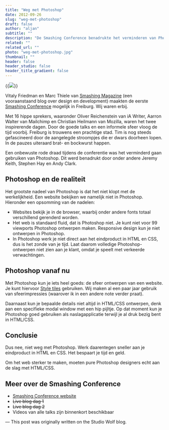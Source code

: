 ```yaml
---
title: "Weg met Photoshop"
date: 2012-09-26
slug: "weg-met-photoshop"
draft: false
author: "aljan"
subtitle: ""
description: "De Smashing Conference benadrukte het verminderen van Photoshopgebruik bij webdesign. Focus ligt op HTML/CSS voor efficiëntie, terwijl Photoshop goed blijft voor sfeer en details die moeilijk in code te vangen zijn."
related: ""
related_url: ""
photo: "weg-met-photoshop.jpg"
thumbnail: ""
header: false
header_studio: false
header_title_gradient: false
---
```


{{<image src="weg-met-photoshop.jpg" caption="Toegangskaart Smashing Conference in Freiburg">}}

Vitaly Friedman en Marc Thiele van [Smashing Magazine](http://smashingmagazine.com/) (een vooraanstaand blog over design en development) maakten de eerste [Smashing Conference](http://smashingconf.com/) mogelijk in Freiburg. Wij waren erbij.

Met 16 hippe sprekers, waaronder Oliver Reichenstein van iA Writer, Aarron Walter van Mailchimp en Christian Heilmann van Mozilla, waren het twee inspirerende dagen. Door de goede talks en een informele sfeer vloog de tijd voorbij. Freiburg is trouwens een prachtige stad. Tim is nog steeds gefascineerd door de aangelegde stroompjes die er dwars doorheen lopen. In de pauzes uiteraard brat- en bockwurst happen.

Een onbewuste rode draad tijdens de conferentie was het verminderd gaan gebruiken van Photoshop. Dit werd benadrukt door onder andere Jeremy Keith, Stephen Hay en Andy Clark.

## Photoshop en de realiteit

Het grootste nadeel van Photoshop is dat het niet klopt met de werkelijkheid. Een website bekijken we namelijk niet in Photoshop. Hieronder een opsomming van de nadelen:

- Websites bekijk je in de browser, waarbij onder andere fonts totaal verschillend gerenderd worden.
- Het web is standaard fluid, dat is Photoshop niet. Je kunt niet voor 99 viewports Photoshop ontwerpen maken. Responsive design kun je niet ontwerpen in Photoshop.
- In Photoshop werk je niet direct aan het eindproduct in HTML en CSS, dus is het zonde van je tijd. Laat daarom volledige Photoshop-ontwerpen niet zien aan je klant, omdat je speelt met verkeerde verwachtingen.

## Photoshop vanaf nu

Met Photoshop kun je iets heel goeds: de sfeer ontwerpen van een website. Je kunt hiervoor [Style tiles](http://styletil.es/) gebruiken. Wij maken al een paar jaar gebruik van sfeerimpressies (waarover ik in een andere note verder praat).

Daarnaast kun je bepaalde details niet altijd in HTML/CSS ontwerpen, denk aan een specifieke modal window met een hip pijltje. Op dat moment kun je Photoshop goed gebruiken als naslagapplicatie terwijl je al druk bezig bent in HTML/CSS.

## Conclusie

Dus nee, niet weg met Photoshop. Werk daarentegen sneller aan je eindproduct in HTML en CSS. Het bespaart je tijd en geld.

Om het web sterker te maken, moeten pure Photoshop designers echt aan de slag met HTML/CSS.

## Meer over de Smashing Conference

- [Smashing Conference website](http://smashingconf.com/)
- ~~Live blog dag 1~~
- ~~Live blog dag 2~~
- Videos van alle talks zijn binnenkort beschikbaar

— This post was originally written on the Studio Wolf blog.